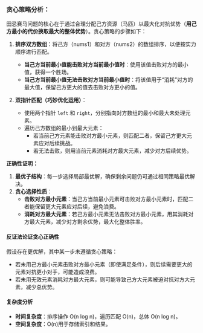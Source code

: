 ### 贪心策略分析：

田忌赛马问题的核心在于通过合理分配己方资源（马匹）以最大化对抗优势（**用己方最小的代价换取最大的整体优势**）。贪心策略的步骤如下：

1. **排序双方数组**：将己方（nums1）和对方（nums2）的数组排序，以便按实力顺序进行匹配。
    -   **当己方当前最小值能击败对方当前最小值时**：使用该值击败对方的最小值，获得一个胜场。
    -   **当己方当前最小值无法击败对方当前最小值时**：将该值用于“消耗”对方的最大值，保留己方更大的值去击败对方更小的值。

2. **双指针匹配（巧妙优化运用）**：
   - 使用两个指针 `left` 和 `right`，分别指向对方数组的最小和最大未处理元素。
   - 遍历己方数组的最小到最大元素：
     - 若当前己方元素能击败对方最小元素，则匹配二者，保留己方更大元素应对后续挑战。
     - 若无法击败，则用当前元素消耗对方最大元素，减少对方后续优势。

**正确性证明：**

1. **最优子结构**：每一步选择局部最优解，确保剩余问题仍可通过相同策略最优解决。
2. **贪心选择性质**：
   - **击败对方最小元素**：当己方当前最小元素可击败对方最小元素时，匹配二者能保留更大元素应对后续，避免浪费。
   - **消耗对方最大元素**：若己方最小元素无法击败对方最小元素，用其消耗对方最大元素，减少对方剩余优势，最大化整体胜率。

#### 反证法论证贪心正确性

假设存在更优解，其中某一步未遵循贪心策略：

-   若未用己方最小元素击败对方最小元素（即使满足条件），则后续需要更大的元素对抗更小对手，可能造成浪费。
-   若未用无效元素消耗对方最大元素，则可能导致己方大元素被迫对抗对方大元素，减少总优势。

#### 复杂度分析

-   **时间复杂度**：排序操作 O(n log n)，遍历匹配 O(n)，总体 O(n log n)。
-   **空间复杂度**：O(n)用于存储索引和结果。